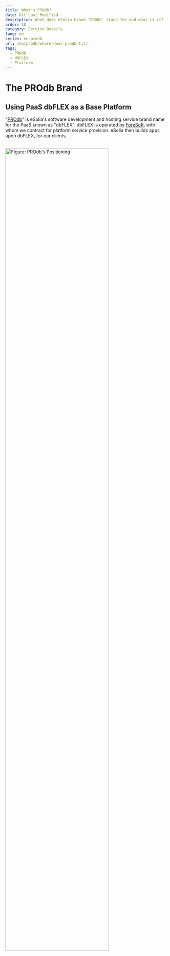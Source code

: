 ```yaml
---
title: What's PROdb?
date: Git Last Modified
description: What does eSolia brand "PROdb" stand for and what is it?
order: 10
category: Service Details
lang: en
series: en-prodb
url: /en/prodb/where-does-prodb-fit/
tags:
  - PROdb
  - dbFLEX
  - Platform
---
```


# The PROdb Brand
## Using PaaS dbFLEX as a Base Platform
"[PROdb](https://esolia.com/prodb)" is eSolia's software development and hosting service brand name for the PaaS known as "dbFLEX". dbFLEX is operated by [ForeSoft](https://www.foresoft.net/), with whom we contract for platform service provision. eSolia then builds apps upon dbFLEX, for our clients.  
  
<br>
<img src="/img/figure-where-does-prodb-fit.en.svg" width="80%" alt="Figure: PROdb's Positioning">
